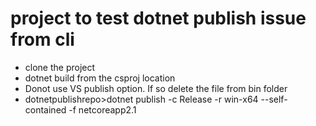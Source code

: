 # project to test dotnet publish issue from cli

- clone the project
- dotnet build from the csproj location
- Donot use VS publish option. If so delete the file from bin folder
- dotnetpublishrepo>dotnet publish -c Release -r win-x64 --self-contained -f netcoreapp2.1
